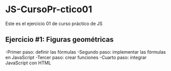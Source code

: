 # JS-CursoPr-ctico01

Este es el ejercicio 01 de curso práctico de JS

## Ejercicio #1: Figuras geométricas

-Primer paso: definir las fórmulas
-Segundo paso: implementar las fórmulas en JavaScript
-Tercer paso: crear funciones
-Cuarto paso: integrar JavaScript con HTML
